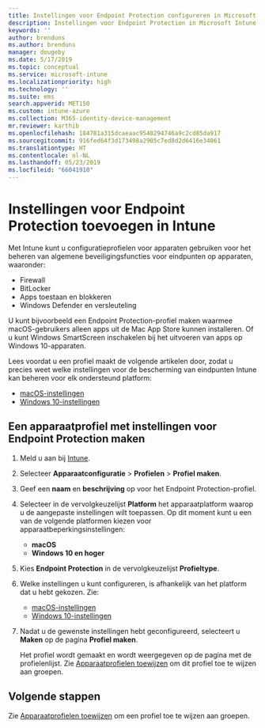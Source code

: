 ```yaml
---
title: Instellingen voor Endpoint Protection configureren in Microsoft Intune - Azure | Microsoft Docs
description: Instellingen voor Endpoint Protection in Microsoft Intune maken wanneer u een profiel voor een macOS- of Windows 10-apparaat maakt.
keywords: ''
author: brenduns
ms.author: brenduns
manager: dougeby
ms.date: 5/17/2019
ms.topic: conceptual
ms.service: microsoft-intune
ms.localizationpriority: high
ms.technology: ''
ms.suite: ems
search.appverid: MET150
ms.custom: intune-azure
ms.collection: M365-identity-device-management
mr.reviewer: karthib
ms.openlocfilehash: 184781a315dcaeaac9540294746a9c2cd85da917
ms.sourcegitcommit: 916fed64f3d173498a2905c7ed8d2d6416e34061
ms.translationtype: HT
ms.contentlocale: nl-NL
ms.lasthandoff: 05/23/2019
ms.locfileid: "66041910"
---
```

# <a name="add-endpoint-protection-settings-in-intune"></a>Instellingen voor Endpoint Protection toevoegen in Intune

Met Intune kunt u configuratieprofielen voor apparaten gebruiken voor het beheren van algemene beveiligingsfuncties voor eindpunten op apparaten, waaronder:
- Firewall 
- BitLocker
- Apps toestaan en blokkeren  
- Windows Defender en versleuteling

U kunt bijvoorbeeld een Endpoint Protection-profiel maken waarmee macOS-gebruikers alleen apps uit de Mac App Store kunnen installeren. Of u kunt Windows SmartScreen inschakelen bij het uitvoeren van apps op Windows 10-apparaten.

Lees voordat u een profiel maakt de volgende artikelen door, zodat u precies weet welke instellingen voor de bescherming van eindpunten Intune kan beheren voor elk ondersteund platform: 
   - [macOS-instellingen](endpoint-protection-macos.md)
   - [Windows 10-instellingen](endpoint-protection-windows-10.md)

## <a name="create-a-device-profile-containing-endpoint-protection-settings"></a>Een apparaatprofiel met instellingen voor Endpoint Protection maken

1. Meld u aan bij [Intune](https://go.microsoft.com/fwlink/?linkid=20909).
3. Selecteer **Apparaatconfiguratie** > **Profielen** > **Profiel maken**.
4. Geef een **naam** en **beschrijving** op voor het Endpoint Protection-profiel.
5. Selecteer in de vervolgkeuzelijst **Platform** het apparaatplatform waarop u de aangepaste instellingen wilt toepassen. Op dit moment kunt u een van de volgende platformen kiezen voor apparaatbeperkingsinstellingen:
   - **macOS**
   - **Windows 10 en hoger**
6. Kies **Endpoint Protection** in de vervolgkeuzelijst **Profieltype**. 
7. Welke instellingen u kunt configureren, is afhankelijk van het platform dat u hebt gekozen. Zie:
   - [macOS-instellingen](endpoint-protection-macos.md)
   - [Windows 10-instellingen](endpoint-protection-windows-10.md)  

8. Nadat u de gewenste instellingen hebt geconfigureerd, selecteert u **Maken** op de pagina **Profiel maken**.

   Het profiel wordt gemaakt en wordt weergegeven op de pagina met de profielenlijst. Zie [Apparaatprofielen toewijzen](device-profile-assign.md) om dit profiel toe te wijzen aan groepen.


## <a name="next-steps"></a>Volgende stappen  

Zie [Apparaatprofielen toewijzen](device-profile-assign.md) om een profiel toe te wijzen aan groepen.
